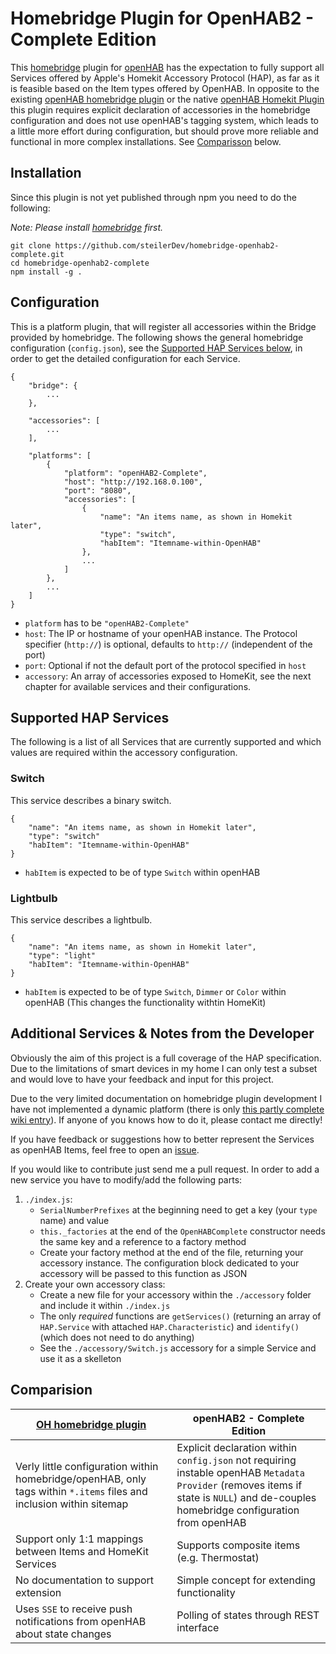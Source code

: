 # Homebridge Plugin for OpenHAB2 - Complete Edition

This [homebridge](https://github.com/nfarina/homebridge) plugin for [openHAB](https://www.openhab.org) has the expectation to fully support all Services offered by Apple's Homekit Accessory Protocol (HAP), as far as it is feasible based on the Item types offered by OpenHAB. In opposite to the existing [openHAB homebridge plugin](https://www.npmjs.com/package/homebridge-openhab2) or the native [openHAB Homekit Plugin](https://www.openhab.org/addons/integrations/homekit/) this plugin requires explicit declaration of accessories in the homebridge configuration and does not use openHAB's tagging system, which leads to a little more effort during configuration, but should prove more reliable and functional in more complex installations. See [Comparisson](#comparison) below.

## Installation

Since this plugin is not yet published through npm you need to do the following:

*Note: Please install [homebridge](https://www.npmjs.com/package/homebridge) first.*

```
git clone https://github.com/steilerDev/homebridge-openhab2-complete.git
cd homebridge-openhab2-complete
npm install -g .
```

## Configuration

This is a platform plugin, that will register all accessories within the Bridge provided by homebridge. The following shows the general homebridge configuration (`config.json`), see the [Supported HAP Services below](#supported-hap-services), in order to get the detailed configuration for each Service.

```
{
    "bridge": {
        ...
    },

    "accessories": [
        ...
    ],

    "platforms": [
        {
            "platform": "openHAB2-Complete",
            "host": "http://192.168.0.100",
            "port": "8080",
            "accessories": [
                {
                    "name": "An items name, as shown in Homekit later",
                    "type": "switch",
                    "habItem": "Itemname-within-OpenHAB"
                },
                ...
            ]
        },
        ...
    ]
}
```
* `platform` has to be `"openHAB2-Complete"`
* `host`: The IP or hostname of your openHAB instance. The Protocol specifier (`http://`) is optional, defaults to `http://` (independent of the port)
* `port`: Optional if not the default port of the protocol specified in `host`
* `accessory`: An array of accessories exposed to HomeKit, see the next chapter for available services and their configurations.

## Supported HAP Services
The following is a list of all Services that are currently supported and which values are required within the accessory configuration. 

### Switch

This service describes a binary switch.

```
{
    "name": "An items name, as shown in Homekit later",
    "type": "switch"
    "habItem": "Itemname-within-OpenHAB"
}
```
* `habItem` is expected to be of type `Switch` within openHAB

### Lightbulb

This service describes a lightbulb.

```
{
    "name": "An items name, as shown in Homekit later",
    "type": "light"
    "habItem": "Itemname-within-OpenHAB"
}
```
* `habItem` is expected to be of type `Switch`, `Dimmer` or `Color` within openHAB (This changes the functionality withtin HomeKit)


## Additional Services & Notes from the Developer

Obviously the aim of this project is a full coverage of the HAP specification. Due to the limitations of smart devices in my home I can only test a subset and would love to have your feedback and input for this project.

Due to the very limited documentation on homebridge plugin development I have not implemented a dynamic platform (there is only [this partly complete wiki entry](https://github.com/nfarina/homebridge/wiki/On-Programming-Dynamic-Platforms)). If anyone of you knows how to do it, please contact me directly!

If you have feedback or suggestions how to better represent the Services as openHAB Items, feel free to open an [issue](https://github.com/steilerDev/homebridge-openhab2-complete/issues).

If you would like to contribute just send me a pull request. In order to add a new service you have to modify/add the following parts:
1. `./index.js`: 
    * `SerialNumberPrefixes` at the beginning need to get a key (your `type` name) and value
    * `this._factories` at the end of the `OpenHABComplete` constructor needs the same key and a reference to a factory method
    * Create your factory method at the end of the file, returning your accessory instance. The configuration block dedicated to your accessory will be passed to this function as JSON
2. Create your own accessory class:
    * Create a new file for your accessory within the `./accessory` folder and include it within `./index.js`
    * The only *required* functions are `getServices()` (returning an array of `HAP.Service` with attached `HAP.Characteristic`) and `identify()` (which does not need to do anything)
    * See the `./accessory/Switch.js` accessory for a simple Service and use it as a skelleton


## Comparision

| [OH homebridge plugin](https://www.npmjs.com/package/homebridge-openhab2) | openHAB2 - Complete Edition
--- | --- 
Verly little configuration within homebridge/openHAB, only tags within `*.items` files and inclusion within sitemap | Explicit declaration within `config.json` not requiring instable openHAB `Metadata Provider` (removes items if state is `NULL`) and de-couples homebridge configuration from openHAB
Support only 1:1 mappings between Items and HomeKit Services | Supports composite items (e.g. Thermostat)
No documentation to support extension | Simple concept for extending functionality
Uses `SSE` to receive push notifications from openHAB about state changes | Polling of states through REST interface